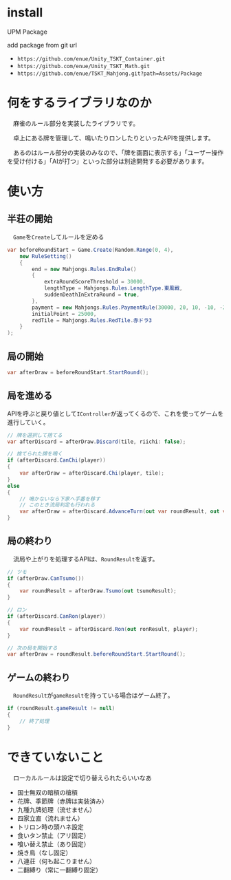# install

UPM Package

add package from git url

+ `https://github.com/enue/Unity_TSKT_Container.git`
+ `https://github.com/enue/Unity_TSKT_Math.git`
+ `https://github.com/enue/TSKT_Mahjong.git?path=Assets/Package`

# 何をするライブラリなのか

　麻雀のルール部分を実装したライブラリです。

　卓上にある牌を管理して、鳴いたりロンしたりといったAPIを提供します。

　あるのはルール部分の実装のみなので、「牌を画面に表示する」「ユーザー操作を受け付ける」「AIが打つ」といった部分は別途開発する必要があります。

# 使い方

## 半荘の開始

　`Game`を`Create`してルールを定める

```cs
var beforeRoundStart = Game.Create(Random.Range(0, 4),
    new RuleSetting()
    {
        end = new Mahjongs.Rules.EndRule()
        {
            extraRoundScoreThreshold = 30000,
            lengthType = Mahjongs.Rules.LengthType.東風戦,
            suddenDeathInExtraRound = true,
        },
        payment = new Mahjongs.Rules.PaymentRule(30000, 20, 10, -10, -20),
        initialPoint = 25000,
        redTile = Mahjongs.Rules.RedTile.赤ドラ3
    }
);
```

## 局の開始

```cs
var afterDraw = beforeRoundStart.StartRound();
```

## 局を進める
 APIを呼ぶと戻り値として`IController`が返ってくるので、これを使ってゲームを進行していく。

```cs
// 牌を選択して捨てる
var afterDiscard = afterDraw.Discard(tile, riichi: false);

// 捨てられた牌を鳴く
if (afterDiscard.CanChi(player))
{
    var afterDraw = afterDiscard.Chi(player, tile);
}
else
{
    // 鳴かないなら下家へ手番を移す
    // このとき流局判定も行われる
    var afterDraw = afterDiscard.AdvanceTurn(out var roundResult, out var finishRoundStates);
}
```

## 局の終わり

　流局や上がりを処理するAPIは、`RoundResult`を返す。

```cs
// ツモ
if (afterDraw.CanTsumo())
{
    var roundResult = afterDraw.Tsumo(out tsumoResult);
}
```

```cs
// ロン
if (afterDiscard.CanRon(player))
{
    var roundResult = afterDiscard.Ron(out ronResult, player);
}
```

```cs
// 次の局を開始する
var afterDraw = roundResult.beforeRoundStart.StartRound();
```

## ゲームの終わり

　`RoundResult`が`gameResult`を持っている場合はゲーム終了。

```cs
if (roundResult.gameResult != null)
{
    // 終了処理
}
```


# できていないこと

　ローカルルールは設定で切り替えられたらいいなあ

+ 国士無双の暗槓の槍槓
+ 花牌、季節牌（赤牌は実装済み）
+ 九種九牌処理（流せません）
+ 四家立直（流れません）
+ トリロン時の頭ハネ設定
+ 食いタン禁止（アリ固定）
+ 喰い替え禁止（あり固定）
+ 焼き鳥（なし固定）
+ 八連荘（何も起こりません）
+ 二翻縛り（常に一翻縛り固定）

